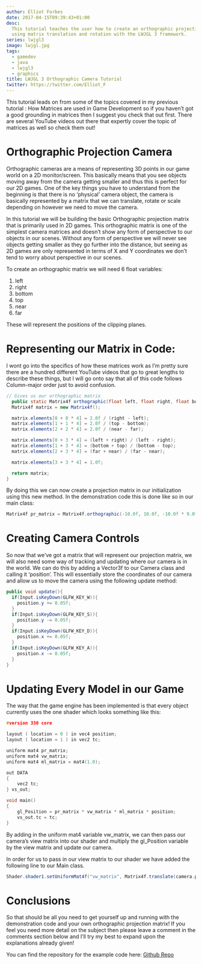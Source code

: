 ```yaml
---
author: Elliot Forbes
date: 2017-04-15T09:39:43+01:00
desc:
  This tutorial teaches the user how to create an orthographic projection camera
  using matrix translation and rotation with the LWJGL 3 framework.
series: lwjgl3
image: lwjgl.jpg
tags:
  - gamedev
  - java
  - lwjgl3
  - graphics
title: LWJGL 3 Orthographic Camera Tutorial
twitter: https://twitter.com/Elliot_F
---
```


<p>This tutorial leads on from some of the topics covered in my previous tutorial : How Matrices are used in Game Development so if you haven’t got a good grounding in matrices then I suggest you check that out first. There are several YouTube videos out there that expertly cover the topic of matrices as well so check them out!</p>

# Orthographic Projection Camera

<p>Orthographic cameras are a means of representing 3D points in our game world on a 2D monitor/screen. This basically means that you see objects moving away from the camera getting smaller and thus this is perfect for our 2D games. One of the key things you have to understand from the beginning is that there is no ‘physical’ camera object, the camera is basically represented by a matrix that we can translate, rotate or scale depending on however we need to move the camera.</p>

<p>In this tutorial we will be building the basic Orthographic projection matrix that is primarily used in 2D games. This orthographic matrix is one of the simplest camera matrices and doesn’t show any form of perspective to our objects in our scenes. Without any form of perspective we will never see objects getting smaller as they go further into the distance, but seeing as 2D games are only represented in terms of X and Y coordinates we don’t tend to worry about perspective in our scenes.</p>

<p>To create an orthographic matrix we will need 6 float variables:</p>

1. left
2. right
3. bottom
4. top
5. near
6. far

<p>These will represent the positions of the clipping planes.</p>

# Representing our Matrix in Code:

<p>I wont go into the specifics of how these matrices work as I’m pretty sure there are a hundred different YouTube videos that go to great lengths to describe these things, but I will go onto say that all of this code follows Column-major order just to avoid confusion.</p>

```java
// Gives us our orthographic matrix
  public static Matrix4f orthographic(float left, float right, float bottom, float top, float near, float far){
  Matrix4f matrix = new Matrix4f();

  matrix.elements[0 + 0 * 4] = 2.0f / (right - left);
  matrix.elements[1 + 1 * 4] = 2.0f / (top - bottom);
  matrix.elements[2 + 2 * 4] = 2.0f / (near - far);

  matrix.elements[0 + 3 * 4] = (left + right) / (left - right);
  matrix.elements[1 + 3 * 4] = (bottom + top) / (bottom - top);
  matrix.elements[2 + 3 * 4] = (far + near) / (far - near);

  matrix.elements[3 + 3 * 4] = 1.0f;

  return matrix;
}
```

<p>By doing this we can now create a projection matrix in our initialization using this new method. In the demonstration code this is done like so in our main class:</p>

```java
Matrix4f pr_matrix = Matrix4f.orthographic(-10.0f, 10.0f, -10.0f * 9.0f / 16.0f, 10.0f * 9.0f / 16.0f, -10.0f, 10.0f);
```

# Creating Camera Controls

<p>So now that we’ve got a matrix that will represent our projection matrix, we will also need some way of tracking and updating where our camera is in the world. We can do this by adding a Vector3f to our Camera class and calling it ‘position’. This will essentially store the coordinates of our camera and allow us to move the camera using the following update method:</p>

```java
public void update(){
  if(Input.isKeyDown(GLFW_KEY_W)){
    position.y += 0.05f;
  }
  if(Input.isKeyDown(GLFW_KEY_S)){
    position.y -= 0.05f;
  }
  if(Input.isKeyDown(GLFW_KEY_D)){
    position.x += 0.05f;
  }
  if(Input.isKeyDown(GLFW_KEY_A)){
    position.x -= 0.05f;
  }
}
```

# Updating Every Model in our Game

<p>The way that the game engine has been implemented is that every object currently uses the one shader which looks something like this:</p>

```c
#version 330 core

layout ( location = 0 ) in vec4 position;
layout ( location = 1 ) in vec2 tc;

uniform mat4 pr_matrix;
uniform mat4 vw_matrix;
uniform mat4 ml_matrix = mat4(1.0);

out DATA
{
    vec2 tc;
} vs_out;

void main()
{
    gl_Position = pr_matrix * vw_matrix * ml_matrix * position;
    vs_out.tc = tc;
}
```

<p>By adding in the uniform mat4 variable vw_matrix, we can then pass our camera’s view matrix into our shader and multiply the gl_Position variable by the view matrix and update our camera.</p>

<p>In order for us to pass in our view matrix to our shader we have added the following line to our Main class.</p>

```java
Shader.shader1.setUniformMat4f("vw_matrix", Matrix4f.translate(camera.position));
```

# Conclusions

<p>So that should be all you need to get yourself up and running with the demonstration code and your own orthographic projection matrix! If you feel you need more detail on the subject then please leave a comment in the comments section below and I’ll try my best to expand upon the explanations already given!</p>

<p>You can find the repository for the example code here: <a href="https://github.com/emforce/AlgebraTutorial">Github Repo</a></p>
